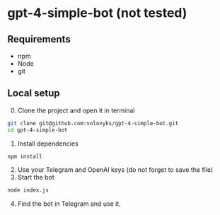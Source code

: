 # gpt-4-simple-bot (not tested)

## Requirements
- npm
- Node
- git

## Local setup
0. Clone the project and open it in terminal
```bash
git clone git@github.com:volovyks/gpt-4-simple-bot.git
cd gpt-4-simple-bot
```
1. Install dependencies
```bash
npm install
```
2. Use your Telegram and OpenAI keys (do not forget to save the file)
3. Start the bot
```bash
node index.js
```
4. Find the bot in Telegram and use it.